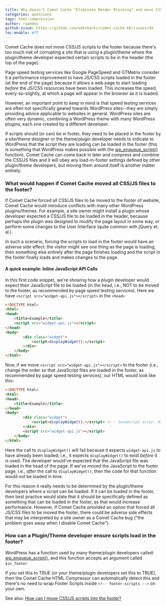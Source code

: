 ```yaml
---
title: Why doesn't Comet Cache "Eliminate Render Blocking" and move CSS/JS scripts into the footer?
categories: questions
tags: html-compression
author: raamdev
github-issue: https://github.com/websharks/comet-cache-kb/issues/49
toc-enable: off
---
```


Comet Cache does not move CSS/JS scripts to the footer because there's too much risk of corrupting a site that is using a plugin/theme where the plugin/theme developer expected certain scripts to be in the header (the top of the page). 

Page speed testing services like Google PageSpeed and GTMetrix consider it a performance improvement to have JS/CSS scripts loaded in the footer (at the end of the page) because it allows a web page to start loading _before_ the JS/CSS resources have been loaded. This increases the speed, every-so-slightly, at which a page will appear in the browser as it is loaded.

However, an important point to keep in mind is that speed testing services are often not specifically geared towards WordPress sites--they are simply providing advice applicable to websites in general. WordPress sites are often very dynamic, combining a WordPress theme with many WordPress plugins, each one created by a different developer.

If scripts should (or can) be in footer, they need to be placed in the footer by a site/theme designer or the theme/plugin developer needs to indicate to WordPress that the script they are loading can be loaded in the footer (this is something that WordPress makes possible with the [wp_enqueue_script()](http://codex.wordpress.org/Function_Reference/wp_enqueue_script) function). Comet Cache can come back in later and compress and combine the CSS/JS files and it will obey any load-in-footer settings defined by other plugin/theme developers, but moving them around itself is another matter entirely.

### What would happen if Comet Cache moved all CSS/JS files to the footer?

If Comet Cache forced all CSS/JS files to be moved to the footer of website, Comet Cache would introduce conflicts with many other WordPress plugins/themes. For example, a site owner might install a plugin whose developer expected a CSS/JS file to be loaded in the header, because perhaps the plugin was designed to modify the page layout in some way, or perform some changes to the User Interface (quite common with jQuery et. al.). 

In such a scenario, forcing the scripts to load in the footer would have an adverse side effect: the visitor might see one thing as the page is loading, then something else entirely after the page finishes loading and the script in the footer finally loads and makes changes to the page.

#### A quick example: Inline JavaScript API Calls

In this first code snippet, we're showing how a plugin developer would expect their JavaScript file to be loaded (in the head, i.e., NOT to be moved to the footer, as recommended by page speed testing services). Here we have `<script src="widget-api.js"></script>` in the `<head>`

```html
<!DOCTYPE html>
<html>
<head>
	<title>Example</title>
	<script src="widget-api.js"></script>
</head>
<body>
		<div class="widget">
			<script>displayWidget();</script>
		</div>
	</body>
</html>
```

Now, if we move `<script src="widget-api.js"></script>` to the footer (i.e., change the order so that JavaScript files are loaded in the footer, as recommended by page speed testing services), our HTML would look like this:

```html
<!DOCTYPE html>
<html>
<head>
	<title>Example</title>
</head>
<body>
		<div class="widget">
			<script>displayWidget();</script> <!-- JavaScript error: displayWidget is undefined. -->
		</div>
		<script src="widget-api.js"></script>
	</body>
</html>
```

Here the call to `displayWidget()` will fail because it expects `widget-api.js` to have already been loaded; i.e., it expects `displayWidget()` to exist _before_ it is used. The developer would've expected that the JavaScript file was loaded in the head of the page. If we've moved the JavaScript to the footer page, i.e., _after_ the call to `displayWidget()`, then the code for that function would not be loaded in time.

For this reason it really needs to be determined by the plugin/theme developers where a script can be loaded. If it can be loaded in the footer, then best practice would state that it should be specifically defined as something that can be loaded in the footer, as that would increase performance. However, if Comet Cache provided an option that forced all JS/CSS files to be moved the footer, there could be adverse side effects that may be interpreted by a site owner as a Comet Cache bug ("the problem goes away when I disable Comet Cache").

### How can a Plugin/Theme developer ensure scripts load in the footer?

WordPress has a function used by many theme/plugin developers called: [wp_enqueue_script()](http://codex.wordpress.org/Function_Reference/wp_enqueue_script), and this function accepts an argument called `$in_footer`. 

If you set this to TRUE (or your theme/plugin developers set this to TRUE), then the Comet Cache HTML Compressor can automatically detect this and there's no need to wrap Footer Scripts inside `<!-- footer-scripts -->` on your own.

See also: [How can I move CSS/JS scripts into the footer?](http://cometcache.com/kb-article/how-can-i-move-cssjs-scripts-into-the-footer/)
